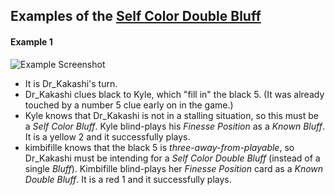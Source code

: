 ## Examples of the [Self Color Double Bluff](../Reference.md#self-color-double-bluff-scdb)

#### Example 1

![Example Screenshot](https://user-images.githubusercontent.com/48993588/92130545-b8992b80-edb9-11ea-8c66-0548a248cc0c.png)

* It is Dr_Kakashi's turn.
* Dr_Kakashi clues black to Kyle, which "fill in" the black 5. (It was already touched by a number 5 clue early on in the game.)
* Kyle knows that Dr_Kakashi is not in a stalling situation, so this must be a *Self Color Bluff*. Kyle blind-plays his *Finesse Position* as a *Known Bluff*. It is a yellow 2 and it successfully plays.
* kimbifille knows that the black 5 is *three-away-from-playable*, so Dr_Kakashi must be intending for a *Self Color Double Bluff* (instead of a single *Bluff*). Kimbifille blind-plays her *Finesse Position* card as a *Known Double Bluff*. It is a red 1 and it successfully plays.
